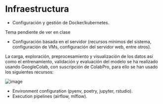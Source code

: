 # Infraestructura

* Configuración y gestión de Docker/kubernetes.

Tema pendiente de ver en clase

* Configuración basada en el servidor (recursos mínimos del sistema, configuración de VMs, configuración del servidor web, entre otros).

La carga, exploración, preprocesamiento y visualización de los datos así como el entrenamiento, validación y evaluación del modelo se ha realizado usando GoogleColab, con suscripción de ColabPro, para ello se han usado los siguientes recursos:

![image](https://user-images.githubusercontent.com/99290509/205350313-7b6b9f19-89b9-483e-81cc-cb4db8d9600b.png)



* Environment configuration (pyenv, poetry, jupyter, rstudio).
* Execution pipelines (airflow, mlflow).
